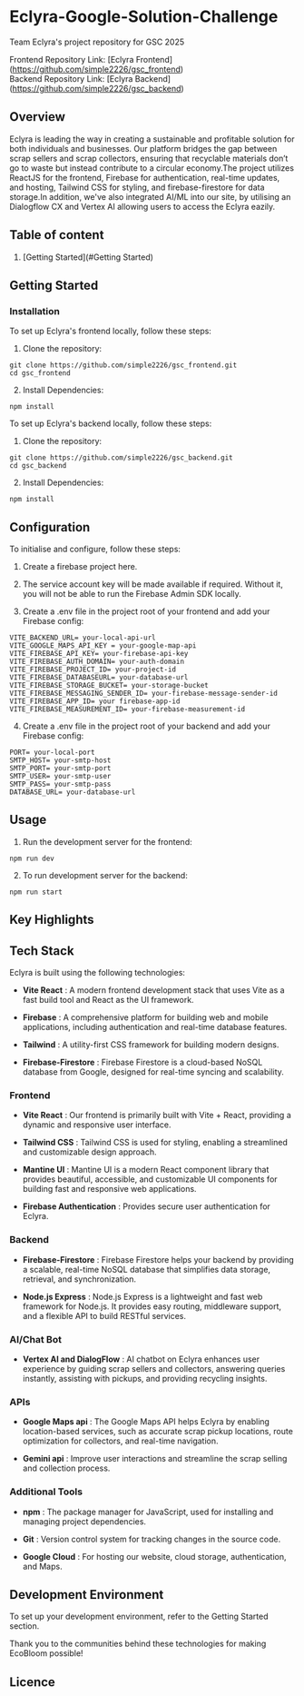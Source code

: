 # Eclyra-Google-Solution-Challenge
Team Eclyra's project repository for GSC 2025

Frontend Repository Link: [Eclyra Frontend] (https://github.com/simple2226/gsc_frontend)  
Backend Repository Link: [Eclyra Backend] (https://github.com/simple2226/gsc_backend)  

## Overview  

Eclyra is leading the way in creating a sustainable and profitable solution for both individuals and businesses. Our platform bridges the gap between scrap sellers and scrap collectors, ensuring that recyclable materials don’t go to waste but instead contribute to a circular economy.The project utilizes ReactJS for the frontend, Firebase for authentication, real-time updates, and hosting, Tailwind CSS for styling, and firebase-firestore for data storage.In addition, we've also integrated AI/ML into our site, by utilising an Dialogflow CX and Vertex AI allowing users to access the Eclyra eazily.

## Table of content

1. [Getting Started](#Getting Started)

## Getting Started

### Installation

To set up Eclyra's frontend locally, follow these steps:

1. Clone the repository:
```
git clone https://github.com/simple2226/gsc_frontend.git
cd gsc_frontend
```

2. Install Dependencies:
```
npm install
```

To set up Eclyra's backend locally, follow these steps:

1. Clone the repository:
```
git clone https://github.com/simple2226/gsc_backend.git
cd gsc_backend
```

2. Install Dependencies:
```
npm install
```

## Configuration

To initialise and configure, follow these steps:

  1. Create a firebase project here.

  2. The service account key will be made available if required. Without it, you will not be able to run the Firebase Admin SDK locally.

  3. Create a .env file in the project root of your frontend and add your Firebase config:

```
VITE_BACKEND_URL= your-local-api-url
VITE_GOOGLE_MAPS_API_KEY = your-google-map-api
VITE_FIREBASE_API_KEY= your-firebase-api-key
VITE_FIREBASE_AUTH_DOMAIN= your-auth-domain
VITE_FIREBASE_PROJECT_ID= your-project-id
VITE_FIREBASE_DATABASEURL= your-database-url
VITE_FIREBASE_STORAGE_BUCKET= your-storage-bucket
VITE_FIREBASE_MESSAGING_SENDER_ID= your-firebase-message-sender-id
VITE_FIREBASE_APP_ID= your firebase-app-id
VITE_FIREBASE_MEASUREMENT_ID= your-firebase-measurement-id
```

 4. Create a .env file in the project root of your backend and add your Firebase config:

```
PORT= your-local-port
SMTP_HOST= your-smtp-host
SMTP_PORT= your-smtp-port
SMTP_USER= your-smtp-user
SMTP_PASS= your-smtp-pass
DATABASE_URL= your-database-url
```

## Usage

 1. Run the development server for the frontend:

```
npm run dev
```

2. To run development server for the backend:

```
npm run start
```

## Key Highlights

## Tech Stack

Eclyra is built using the following technologies:

- **Vite React** : A modern frontend development stack that uses Vite as a fast build tool and React as the UI framework.

- **Firebase** : A comprehensive platform for building web and mobile applications, including authentication and real-time database features.

- **Tailwind** : A utility-first CSS framework for building modern designs.

- **Firebase-Firestore** : Firebase Firestore is a cloud-based NoSQL database from Google, designed for real-time syncing and scalability.

### Frontend

- **Vite React** : Our frontend is primarily built with Vite + React, providing a dynamic and responsive user interface.

- **Tailwind CSS** : Tailwind CSS is used for styling, enabling a streamlined and customizable design approach.

- **Mantine UI** : Mantine UI is a modern React component library that provides beautiful, accessible, and customizable UI components for building fast and responsive web applications.

- **Firebase Authentication** : Provides secure user authentication for Eclyra.

### Backend

- **Firebase-Firestore** : Firebase Firestore helps your backend by providing a scalable, real-time NoSQL database that simplifies data storage, retrieval, and synchronization.

- **Node.js Express** : Node.js Express is a lightweight and fast web framework for Node.js. It provides easy routing, middleware support, and a flexible API to build RESTful services.

### AI/Chat Bot 

- **Vertex AI and DialogFlow** : AI chatbot on Eclyra enhances user experience by guiding scrap sellers and collectors, answering queries instantly, assisting with pickups, and providing recycling insights.

### APIs

- **Google Maps api** : The Google Maps API helps Eclyra by enabling location-based services, such as accurate scrap pickup locations, route optimization for collectors, and real-time navigation.

- **Gemini api** : Improve user interactions and streamline the scrap selling and collection process.

### Additional Tools

- **npm** : The package manager for JavaScript, used for installing and managing project dependencies.

- **Git** : Version control system for tracking changes in the source code.

- **Google Cloud** : For hosting our website, cloud storage, authentication, and Maps.

## Development Environment

To set up your development environment, refer to the Getting Started section.

Thank you to the communities behind these technologies for making EcoBloom possible!

## Licence









